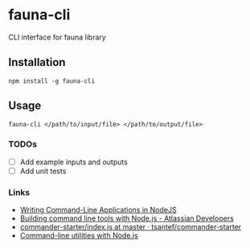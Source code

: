 # fauna-cli
CLI interface for fauna library

## Installation

    npm install -g fauna-cli

## Usage

    fauna-cli </path/to/input/file> </path/to/output/file>


### TODOs
- [ ] Add example inputs and outputs
- [ ] Add unit tests

### Links
* [Writing Command-Line Applications in NodeJS](https://medium.freecodecamp.com/writing-command-line-applications-in-nodejs-2cf8327eee2#.bs6izbxgt)
* [Building command line tools with Node.js - Atlassian Developers](https://developer.atlassian.com/blog/2015/11/scripting-with-node/)
* [commander-starter/index.js at master · tsantef/commander-starter](https://github.com/tsantef/commander-starter/blob/master/index.js)
* [Command-line utilities with Node.js](http://cruft.io/posts/node-command-line-utilities/)

